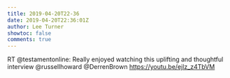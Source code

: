 ```yaml
---
title: 2019-04-20T22-36
date: 2019-04-20T22:36:01Z
author: Lee Turner
showtoc: false
comments: true
---
```


RT @testamentonline: Really enjoyed watching this uplifting and thoughtful interview @russellhoward @DerrenBrown https://youtu.be/ejlz_z4TbVM


